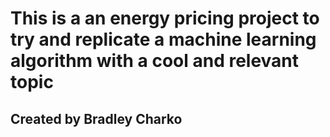 # This is a an energy pricing project to try and replicate a machine learning algorithm with a cool and relevant topic

## Created by Bradley Charko
